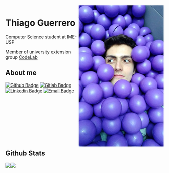 
<!--
**T-Guerrero/T-Guerrero** is a ✨ _special_ ✨ repository because its `README.md` (this file) appears on your GitHub profile.

Here are some ideas to get you started:

- 🔭 I’m currently working on ...
- 🌱 I’m currently learning ...
- 👯 I’m looking to collaborate on ...
- 🤔 I’m looking for help with ...
- 💬 Ask me about ...
- 📫 How to reach me: ...
- 😄 Pronouns: ...
- ⚡ Fun fact: ...
-->

<img align="right" width="270" height="450" src="https://github.com/T-Guerrero/T-Guerrero/blob/master/photo.jpeg">
 
# Thiago Guerrero
 
Computer Science student at IME-USP
 
 Member of university extension group [CodeLab](http://codelab.ime.usp.br/)
 
## About me 
<!-- https://shields.io/ -->
[![Github Badge](https://img.shields.io/badge/-Github-000?style=flat-square&logo=Github&logoColor=white&link=link_do_seu_perfil_no_github)](https://github.com/T-Guerrero)
[![Gitlab Badge](https://img.shields.io/badge/-Gitlab-blue?style=flat-square&logo=Gitlab&logoColor=white&link=link_do_seu_perfil_no_gitlab)](https://gitlab.com/TGuerrero_)
[![Linkedin Badge](https://img.shields.io/badge/-LinkedIn-blue?style=flat-square&logo=Linkedin&logoColor=white&link=link_do_seu_perfil_no_linkedin)](https://www.linkedin.com/in/thiago-guerrero/)
[![Email Badge](https://img.shields.io/badge/-Email-c14438?style=flat-square&logo=Gmail&logoColor=white&link=mailto:seu_email)](mailto:tgbalera@hotmail.com)

<br/>
<br/>
<br/>
<br/>
<br/>
<br/>
<br/>
<br/>

## Github Stats

<a href="https://github-readme-stats.vercel.app/api?username=T-Guerrero&show_icons=true&hide_border=true">
  <img align="left" src="https://github-readme-stats.vercel.app/api?username=T-Guerrero&show_icons=true&hide_border=true" />
</a>
<a href="https://github-readme-stats.vercel.app/api/top-langs/?username=T-GUerrero&show_icons=true&hide_border=true">
  <img align="left" src="https://github-readme-stats.vercel.app/api/top-langs/?username=T-GUerrero&show_icons=true&hide_border=true" />
</a>

